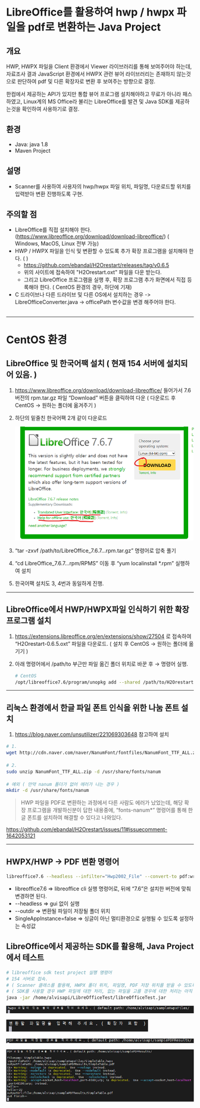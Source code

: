 # LibreOffice를 활용하여 hwp / hwpx 파일을 pdf로 변환하는 Java Project

## 개요
HWP, HWPX 파일을 Client 환경에서 Viewer 라이브러리를 통해 보여주어야 하는데, 
자료조사 결과 JavaScript 환경에서 HWPX 관련 뷰어 라이브러리는 존재하지 않는것으로 판단하여 pdf 및 다른 확장자로 변환 후 보여주는 방향으로 결정.

한컴에서 제공하는 API가 있지만 통합 뷰어 프로그램 설치해야하고 무료가 아니라 패스하였고,
Linux계의 MS Office라 불리는 LibreOffice를 발견 및 Java SDK를 제공하는것을 확인하여 사용하기로 결정.

## 환경
- Java: java 1.8
- Maven Project

## 설명
- Scanner를 사용하여 사용자의 hwp/hwpx 파일 위치, 파일명, 다운로드할 위치를 입력받아 변환 진행하도록 구현.


## 주의할 점
- LibreOffice를 직접 설치해야 한다. (https://www.libreoffice.org/download/download-libreoffice/) ( Windows, MacOS, Linux 전부 가능)
- HWP / HWPX 파일을 인식 및 변환할 수 있도록 추가 확장 프로그램을 설치해야 한다. (  )
  - https://github.com/ebandal/H2Orestart/releases/tag/v0.6.5
  - 위의 사이트에 접속하여 "H2Orestart.oxt" 파일을 다운 받는다.
  - 그리고 LibreOffice 프로그램을 실행 후, 확장 프로그램 추가 화면에서 직접 등록해야 한다. ( CentOS 환경의 경우, 하단에 기재)
- C 드라이브나 다른 드라이브 및 다른 OS에서 설치하는 경우 -> LibreOfficeConverter.java -> officePath 변수값을 변경 해주어야 한다.

##
---

# CentOS 환경

## LibreOffice 및 한국어팩 설치 ( 현재 154 서버에 설치되어 있음. )

1. https://www.libreoffice.org/download/download-libreoffice/ 들어가서 7.6 버전의 rpm.tar.gz 파일 “Download” 버튼을 클릭하여 다운 ( 다운로드 후 CentOS → 원하는 폴더에 옮겨주기 )
2. 하단의 밑줄친 한국어팩 2개 같이 다운로드

   ![downloadPage](./images/downloadPage.png)

3. “tar -zxvf /path/to/LibreOffice_7.6.7…rpm.tar.gz” 명령어로 압축 풀기
4. “cd LibreOffice_7.6.7…rpm/RPMS” 이동 후 “yum localinstall *.rpm” 실행하여 설치
5. 한국어팩 설치도 3, 4번과 동일하게 진행.

---

## LibreOffice에서 HWP/HWPX파일 인식하기 위한 확장 프로그램 설치

1. https://extensions.libreoffice.org/en/extensions/show/27504 로 접속하여 “H2Orestart-0.6.5.oxt” 파일을 다운로드. ( 설치 후 CentOS → 원하는 폴더에 옮기기 )
2. 아래 명령어에서 /path/to 부근만 파일 옮긴 폴더 위치로 바꾼 후 → 명령어 실행.

    ```bash
    # CentOS
    /opt/libreoffice7.6/program/unopkg add --shared /path/to/H2Orestart-0.6.5.oxt
    ```


---

## 리눅스 환경에서 한글 파일 폰트 인식을 위한 나눔 폰트 설치

1. https://blog.naver.com/unsutilizer/221069303648 참고하여 설치

```bash
# 1.
wget http://cdn.naver.com/naver/NanumFont/fontfiles/NanumFont_TTF_ALL.zip

# 2.
sudo unzip NanumFont_TTF_ALL.zip -d /usr/share/fonts/nanum

# 예외 ( 만약 nanum 폴더가 없어 에러가 나는 경우 )
mkdir -d /usr/share/fonts/nanum
```

> HWP 파일을 PDF로 변환하는 과정에서 다른 사람도 에러가 났었는데,
해당 확장 프로그램을 개발하신분이 답한 내용중에, “fonts-nanum*” 명령어를 통해 한글 폰트를 설치하여 해결할 수 있다고 나와있다.

https://github.com/ebandal/H2Orestart/issues/11#issuecomment-1642053121
>

---

## HWPX/HWP → PDF 변환 명령어

```bash
libreoffice7.6 --headless --infilter="Hwp2002_File" --convert-to pdf:writer_pdf_Export "/path/to/[filename].[hwpx or hwp]" --outdir "/save/path" -env:SingleAppInstance=false
```

- libreoffice7.6 ⇒ libreoffice cli 실행 명령어로, 뒤에 “7.6”은 설치한 버전에 맞춰 변경하면 된다.
- --headless ⇒ gui 없이 실행
- --outdir ⇒ 변환될 파일이 저장될 폴더 위치
- SingleAppInstance=false ⇒ 싱글이 아닌 멀티환경으로 실행될 수 있도록 설정하는 속성값

## LibreOffice에서 제공하는 SDK를 활용해, Java Project에서 테스트

```bash
# libreoffice sdk test project 실행 명령어 
# 154 서버로 접속.
# ( Scanner 클래스를 활용해, HWPX 폴더 위치, 파일명, PDF 저장 위치를 받을 수 있도록 구현 )
# ( SDK를 사용할 경우 HWP 파일에 대한 처리, 없는 파일을 고를 경우에 대한 처리는 아직 미구현 )
java -jar /home/alvisapi/LibreOfficeTest/libreOfficeTest.jar

```
![input_1](./images/input_1.png)

![input_2](./images/input_2.png)

![input_3](./images/input_3.png)

![input_4](./images/input_4.png)
